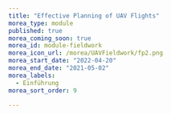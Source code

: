 ```yaml
---
title: "Effective Planning of UAV Flights"
morea_type: module
published: true
morea_coming_soon: true
morea_id: module-fieldwork
morea_icon_url: /morea/UAVFieldwork/fp2.png
morea_start_date: "2022-04-20"
morea_end_date: "2021-05-02"
morea_labels: 
  - Einführung
morea_sort_order: 9

---
```



